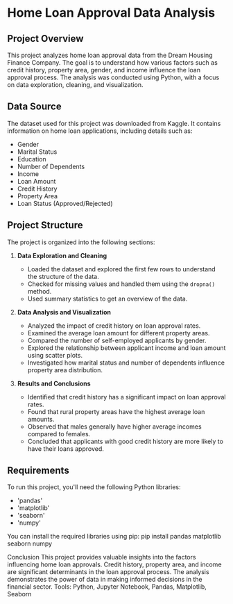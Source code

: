 # Home Loan Approval Data Analysis

## Project Overview
This project analyzes home loan approval data from the Dream Housing Finance Company. The goal is to understand how various factors such as credit history, property area, gender, and income influence the loan approval process. The analysis was conducted using Python, with a focus on data exploration, cleaning, and visualization.

## Data Source
The dataset used for this project was downloaded from Kaggle. It contains information on home loan applications, including details such as:
- Gender
- Marital Status
- Education
- Number of Dependents
- Income
- Loan Amount
- Credit History
- Property Area
- Loan Status (Approved/Rejected)

## Project Structure
The project is organized into the following sections:

1. **Data Exploration and Cleaning**
    - Loaded the dataset and explored the first few rows to understand the structure of the data.
    - Checked for missing values and handled them using the `dropna()` method.
    - Used summary statistics to get an overview of the data.

2. **Data Analysis and Visualization**
    - Analyzed the impact of credit history on loan approval rates.
    - Examined the average loan amount for different property areas.
    - Compared the number of self-employed applicants by gender.
    - Explored the relationship between applicant income and loan amount using scatter plots.
    - Investigated how marital status and number of dependents influence property area distribution.

3. **Results and Conclusions**
    - Identified that credit history has a significant impact on loan approval rates.
    - Found that rural property areas have the highest average loan amounts.
    - Observed that males generally have higher average incomes compared to females.
    - Concluded that applicants with good credit history are more likely to have their loans approved.

## Requirements
To run this project, you'll need the following Python libraries:
- 'pandas'
- 'matplotlib'
- 'seaborn'
- 'numpy'

You can install the required libraries using pip:
pip install pandas matplotlib seaborn numpy

Conclusion
This project provides valuable insights into the factors influencing home loan approvals. Credit history, property area, and income are significant determinants in the loan approval process. The analysis demonstrates the power of data in making informed decisions in the financial sector.
Tools: Python, Jupyter Notebook, Pandas, Matplotlib, Seaborn
